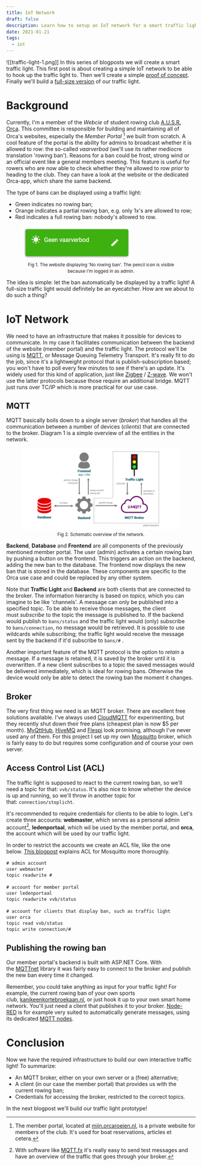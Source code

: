 ```yaml
---
title: IoT Network
draft: false
description: Learn how to setup an IoT network for a smart traffic light.
date: 2021-01-21
tags:
  - iot
---
```

![[traffic-light-1.png]]
In this series of blogposts we will create a smart traffic light. This first post is about creating a simple IoT network to be able to hook up the traffic light to. Then we'll create a simple [proof of concept](traffic-light-2). Finally we'll build a [full-size version](traffic-light-3) of our traffic light.

# Background

Currently, I'm a member of the _Webcie_ of student rowing club [A.U.S.R. Orca](http://orcaroeien.nl). This committee is responsible for building and maintaining all of Orca's websites, especially the _Member Portal_ [^1] we built from scratch. A cool feature of the portal is the ability for admins to broadcast whether it is allowed to row: the so-called _vaarverbod_ (we'll use its rather mediocre translation 'rowing ban'). Reasons for a ban could be frost, strong wind or an official event like a general members meeting. This feature is useful for rowers who are now able to check whether they're allowed to row _prior_ to heading to the club. They can have a look at the website or the dedicated Orca-app, which share the same backend.

The type of bans can be displayed using a traffic light:

- Green indicates no rowing ban;
- Orange indicates a partial rowing ban, e.g. only 1x's are allowed to row;
- Red indicates a full rowing ban: nobody's allowed to row.


<figure>
  <img
  src="../../imgs/vvb.png"
  alt="No rowing ban.">
  <figcaption><center><small>Fig 1. The website displaying 'No rowing ban'. The pencil icon is visible because I'm logged in as admin.</center></small></figcaption>
</figure>

The idea is simple: let the ban automatically be displayed by a traffic light! A full-size traffic light would definitely be an eyecatcher. How are we about to do such a thing?

# IoT Network

We need to have an infrastructure that makes it possible for devices to communicate. In my case it facilitates communication between the backend of the website (member portal) and the traffic light. The protocol we'll be using is [MQTT](https://en.wikipedia.org/wiki/MQTT), or Message Queuing Telemetry Transport. It's really fit to do the job, since it's a lightweight protocol that is publish-subscription based; you won't have to poll every few minutes to see if there's an update. It's widely used for this kind of application, just like [Zigbee](https://en.wikipedia.org/wiki/Zigbee) / [Z-wave](https://en.wikipedia.org/wiki/Z-Wave). We won't use the latter protocols because those require an additional bridge. MQTT just runs over TC/IP which is more practical for our use case.

## MQTT

MQTT basically boils down to a single server (_broker_) that handles all the communication between a number of devices (_clients_) that are connected to the broker. Diagram 1 is a simple overview of all the entities in the network.

<figure>
  <img
  src="../../imgs/diagram-1.png"
  alt="Diagram.">
  <figcaption><center><small>Fig 2. Schematic overview of the network.</small></center></figcaption>
</figure>

**Backend**, **Database** and **Frontend** are all components of the previously mentioned member portal. The user (admin) activates a certain rowing ban by pushing a button on the frontend. This triggers an action on the backend, adding the new ban to the database. The frontend now displays the new ban that is stored in the database. These components are specific to the Orca use case and could be replaced by any other system.

Note that **Traffic Light** and **Backend** are both clients that are connected to the broker. The information hierarchy is based on _topics_, which you can imagine to be like 'channels'. A message can only be published into a specified topic. To be able to receive those messages, the client must _subscribe_ to the topic the message is published to. If the backend would publish to `bans/status` and the traffic light would (only) subscribe to `bans/connection`, no message would be retrieved. It is possible to use wildcards while subscribing; the traffic light would receive the message sent by the backend if it'd subscribe to `bans/#` .

Another important feature of the MQTT protocol is the option to _retain_ a message. If a message is retained, it is saved by the broker until it is overwritten. If a new client subscribes to a topic the saved messages would be delivered immediately, which is ideal for rowing bans. Otherwise the device would only be able to detect the rowing ban the moment it changes.

## Broker

The very first thing we need is an MQTT broker. There are excellent free solutions available. I've always used [CloudMQTT](https://www.cloudmqtt.com/) for experimenting, but they recently shut down their free plans (cheapest plan is now $5 per month). [MyQttHub](https://myqtthub.com/en/), [HiveMQ](https://www.hivemq.com/public-mqtt-broker/) and [Flespi](https://flespi.com/mqtt-broker) look promising, although I've never used any of them. For this project I set up my own [Mosquitto](https://mosquitto.org/) broker, which is fairly easy to do but requires some configuration and of course your own server.

## Access Control List (ACL)

The traffic light is supposed to react to the current rowing ban, so we'll need a topic for that: `vvb/status`. It's also nice to know whether the device is up and running, so we'll throw in another topic for that: `connection/stoplicht`.

It's recommended to require credentials for clients to be able to login. Let's create three accounts: **webmaster**, which serves as a personal admin account[^2], **ledenportaal**, which wil be used by the member portal, and **orca**, the account which will be used by our traffic light.

In order to restrict the accounts we create an ACL file, like the one below. [This blogpost](http://www.steves-internet-guide.com/topic-restriction-mosquitto-configuration/) explains ACL for Mosquitto more thoroughly.

```plain
# admin account
user webmaster
topic readwrite #

# account for member portal
user ledenportaal
topic readwrite vvb/status

# account for clients that display ban, such as traffic light
user orca
topic read vvb/status
topic write connection/#
```

## Publishing the rowing ban

Our member portal's backend is built with ASP.NET Core. With the [MQTTnet](https://github.com/chkr1011/MQTTnet) library it was fairly easy to connect to the broker and publish the new ban every time it changed.

Remember, you could take anything as input for your traffic light! For example, the current rowing ban of your own sports club, [kanikeenkortebroekaan.nl](https://www.kanikeenkortebroekaan.nl/), or just hook it up to your own smart home network. You'll just need a client that publishes it to your broker. [Node-RED](https://nodered.org/) is for example very suited to automatically generate messages, using its dedicated [MQTT nodes](https://cookbook.nodered.org/mqtt/connect-to-broker).

# Conclusion

Now we have the required infrastructure to build our own interactive traffic light! To summarize:

- An MQTT broker, either on your own server or a (free) alternative;
- A client (in our case the member portal) that provides us with the current rowing ban;
- Credentials for accessing the broker, restricted to the correct topics.

In the next blogpost we'll build our traffic light prototype!

[^1]: The member portal, located at [mijn.orcaroeien.nl](http://mijn.orcaroeien.nl), is a private website for members of the club. It's used for boat reservations, articles et cetera.
[^2]: With software like [MQTT.fx](https://mqttfx.jensd.de/) it's really easy to send test messages and have an overview of the traffic that goes through your broker.